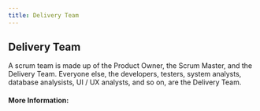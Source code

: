 ```yaml
---
title: Delivery Team
---
```

## Delivery Team

A scrum team is made up of the Product Owner, the Scrum Master, and the Delivery Team.
Everyone else, the developers, testers, system analysts, database analysists, UI / UX analysts, and so on, are the Delivery Team.

<!-- The article goes here, in GitHub-flavored Markdown. Feel free to add YouTube videos, images, and CodePen/JSBin embeds  -->

#### More Information:
<!-- Please add any articles you think might be helpful to read before writing the article -->


